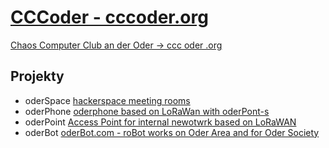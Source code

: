 # [CCCoder - cccoder.org](https://www.cccoder.org/)


[Chaos Computer Club an der Oder -> ccc oder .org](https://www.cccoder.org/)

## Projekty
+ oderSpace [hackerspace meeting rooms](http://www.oderspace.de/)
+ oderPhone [oderphone based on LoRaWan with oderPont-s](http://www.oderphone.de/)
+ oderPoint [Access Point for internal newotwrk based on LoRaWAN](http://www.oderpoint.de/)
+ oderBot [oderBot.com  - roBot works on Oder Area and for Oder Society](http://www.oderbot.com/)
